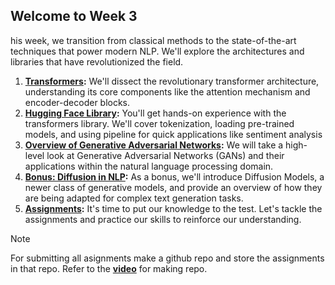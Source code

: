 ## Welcome to Week 3

his week, we transition from classical methods to the state-of-the-art techniques that power modern NLP. We'll explore the architectures and libraries that have revolutionized the field.

1. **[Transformers](./Transformers/):** We'll dissect the revolutionary transformer architecture, understanding its core components like the attention mechanism and encoder-decoder blocks.
2. **[Hugging Face Library](./Hugging%20Face%20Library/):** You'll get hands-on experience with the transformers library. We'll cover tokenization, loading pre-trained models, and using pipeline for quick applications like sentiment analysis
3. **[Overview of Generative Adversarial Networks](./Overview%20of%20GANs/):** We will take a high-level look at Generative Adversarial Networks (GANs) and their applications within the natural language processing domain.
4. **[Bonus: Diffusion in NLP](./Bonus%20-%20Diffusion%20in%20NLP/):** As a bonus, we'll introduce Diffusion Models, a newer class of generative models, and provide an overview of how they are being adapted for complex text generation tasks.
5. **[Assignments](./Assignments):** It's time to put our knowledge to the test. Let's tackle the assignments and practice our skills to reinforce our understanding.

>[!Note]
For submitting all asignments make a github repo and store the assignments in that repo.
Refer to the [**video**](https://www.youtube.com/watch?v=PQsJR8ci3J0) for making repo.

